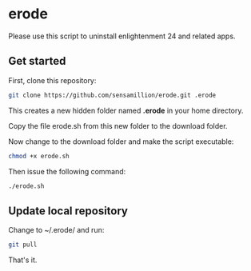 # erode


Please use this script to uninstall enlightenment 24 and related apps.

## Get started


First, clone this repository:

```bash
git clone https://github.com/sensamillion/erode.git .erode
```

This creates a new hidden folder named **.erode** in your home directory.

Copy the file erode.sh from this new folder to the download folder.

Now change to the download folder and make the script executable:

```bash
chmod +x erode.sh
```

Then issue the following command:

```bash
./erode.sh
```

## Update local repository


Change to ~/.erode/ and run:

```bash
git pull
```

That's it.

